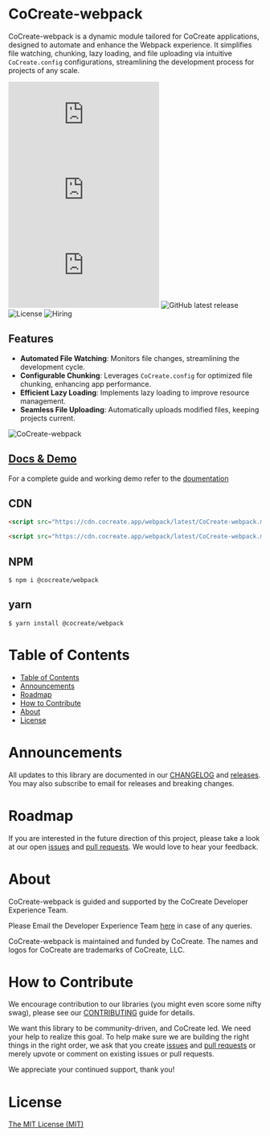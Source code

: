 # CoCreate-webpack

CoCreate-webpack is a dynamic module tailored for CoCreate applications, designed to automate and enhance the Webpack experience. It simplifies file watching, chunking, lazy loading, and file uploading via intuitive `CoCreate.config` configurations, streamlining the development process for projects of any scale.

![minified](https://img.badgesize.io/https://cdn.cocreate.app/webpack/latest/CoCreate-webpack.min.js?style=flat-square&label=minified&color=orange)
![gzip](https://img.badgesize.io/https://cdn.cocreate.app/webpack/latest/CoCreate-webpack.min.js?compression=gzip&style=flat-square&label=gzip&color=yellow)
![brotli](https://img.badgesize.io/https://cdn.cocreate.app/webpack/latest/CoCreate-webpack.min.js?compression=brotli&style=flat-square&label=brotli)
![GitHub latest release](https://img.shields.io/github/v/release/CoCreate-app/CoCreate-openai?style=flat-square)
![License](https://img.shields.io/github/license/CoCreate-app/CoCreate-openai?style=flat-square)
![Hiring](https://img.shields.io/static/v1?style=flat-square&label=&message=Hiring&color=blueviolet)

## Features

-   **Automated File Watching**: Monitors file changes, streamlining the development cycle.
-   **Configurable Chunking**: Leverages `CoCreate.config` for optimized file chunking, enhancing app performance.
-   **Efficient Lazy Loading**: Implements lazy loading to improve resource management.
-   **Seamless File Uploading**: Automatically uploads modified files, keeping projects current.

![CoCreate-webpack](https://cdn.cocreate.app/docs/CoCreate-webpack.gif)

## [Docs & Demo](https://cocreate.app/docs/webpack)

For a complete guide and working demo refer to the [doumentation](https://cocreate.app/docs/webpack)

## CDN

```html
<script src="https://cdn.cocreate.app/webpack/latest/CoCreate-webpack.min.js"></script>
```

```html
<script src="https://cdn.cocreate.app/webpack/latest/CoCreate-webpack.min.css"></script>
```

## NPM

```shell
$ npm i @cocreate/webpack
```

## yarn

```shell
$ yarn install @cocreate/webpack
```

# Table of Contents

-   [Table of Contents](#table-of-contents)
-   [Announcements](#announcements)
-   [Roadmap](#roadmap)
-   [How to Contribute](#how-to-contribute)
-   [About](#about)
-   [License](#license)

<a name="announcements"></a>

# Announcements

All updates to this library are documented in our [CHANGELOG](https://github.com/CoCreate-app/CoCreate-webpack/blob/master/CHANGELOG.md) and [releases](https://github.com/CoCreate-app/CoCreate-webpack/releases). You may also subscribe to email for releases and breaking changes.

<a name="roadmap"></a>

# Roadmap

If you are interested in the future direction of this project, please take a look at our open [issues](https://github.com/CoCreate-app/CoCreate-webpack/issues) and [pull requests](https://github.com/CoCreate-app/CoCreate-webpack/pulls). We would love to hear your feedback.

<a name="about"></a>

# About

CoCreate-webpack is guided and supported by the CoCreate Developer Experience Team.

Please Email the Developer Experience Team [here](mailto:develop@cocreate.app) in case of any queries.

CoCreate-webpack is maintained and funded by CoCreate. The names and logos for CoCreate are trademarks of CoCreate, LLC.

<a name="contribute"></a>

# How to Contribute

We encourage contribution to our libraries (you might even score some nifty swag), please see our [CONTRIBUTING](https://github.com/CoCreate-app/CoCreate-webpack/blob/master/CONTRIBUTING.md) guide for details.

We want this library to be community-driven, and CoCreate led. We need your help to realize this goal. To help make sure we are building the right things in the right order, we ask that you create [issues](https://github.com/CoCreate-app/CoCreate-webpack/issues) and [pull requests](https://github.com/CoCreate-app/CoCreate-webpack/pulls) or merely upvote or comment on existing issues or pull requests.

We appreciate your continued support, thank you!

<a name="license"></a>

# License

[The MIT License (MIT)](https://github.com/CoCreate-app/CoCreate-webpack/blob/master/LICENSE)
